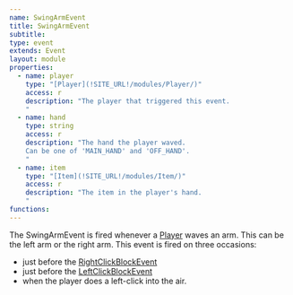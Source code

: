 ```yaml
---
name: SwingArmEvent
title: SwingArmEvent
subtitle:
type: event
extends: Event
layout: module
properties:  
  - name: player
    type: "[Player](!SITE_URL!/modules/Player/)"
    access: r
    description: "The player that triggered this event.
    "
  - name: hand
    type: string
    access: r
    description: "The hand the player waved.
    Can be one of 'MAIN_HAND' and 'OFF_HAND'.
    "
  - name: item
    type: "[Item](!SITE_URL!/modules/Item/)"
    access: r
    description: "The item in the player's hand.
    "
functions:
---
```


The SwingArmEvent is fired whenever a [Player](/modules/Player) waves an arm.
This can be the left arm or the right arm. This event is fired on three occasions:
- just before the [RightClickBlockEvent](/modules/RightClickBlockEvent)
- just before the [LeftClickBlockEvent](/modules/LeftClickBlockEvent)
- when the player does a left-click into the air.
